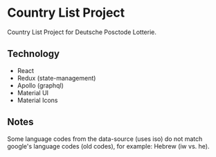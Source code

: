 # Country List Project

Country List Project for Deutsche Posctode Lotterie.

## Technology

  - React
  - Redux (state-management)
  - Apollo (graphql)
  - Material UI
  - Material Icons

## Notes

Some language codes from the data-source (uses iso) do not match google's
language codes (old codes), for example: Hebrew (iw vs. he).
